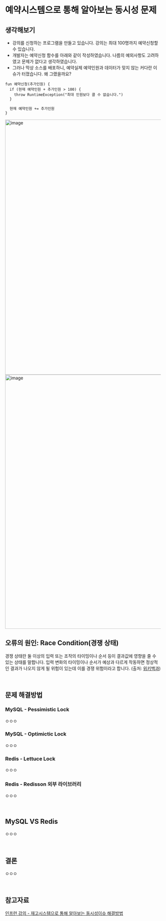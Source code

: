 # 예약시스템으로 통해 알아보는 동시성 문제

## 생각해보기
- 강의를 신청하는 프로그램을 만들고 있습니다. 강의는 최대 100명까지 예약신청할 수 있습니다.
- 개발자는 예약신청 함수를 아래와 같이 작성하였습니다. 나름의 예외사항도 고려하였고 문제가 없다고 생각하였습니다.
- 그러나 막상 소스를 배포하니, 예약실제 예약인원과 데이터가 맞지 않는 커다란 이슈가 터졌습니다. 왜 그랬을까요?
```
fun 예약신청(추가인원) {
  if (현재 예약인원 + 추가인원 > 100) {
    throw RuntimeException("최대 인원보다 클 수 없습니다.")
  }
  
  현재 예약인원 += 추가인원
}
```
<img width="823" alt="image" src="https://user-images.githubusercontent.com/53418946/184573384-b2abf110-5c87-41b5-907c-3cb61c2a266c.png">
<img width="820" alt="image" src="https://user-images.githubusercontent.com/53418946/184573524-ebcfacad-7a4f-427c-821f-8e6cd449c2db.png">
<br/>

## 오류의 원인: Race Condition(경쟁 상태)
경쟁 상태란 둘 이상의 입력 또는 조작의 타이밍이나 순서 등이 결과값에 영향을 줄 수 있는 상태를 말합니다.
입력 변화의 타이밍이나 순서가 예상과 다르게 작동하면 정상적인 결과가 나오지 않게 될 위험이 있는데 이를 경쟁 위험이라고 합니다.
(출처: [위키백과](https://ko.wikipedia.org/wiki/%EA%B2%BD%EC%9F%81_%EC%83%81%ED%83%9C))

<br/>

## 문제 해결방법

### MySQL - Pessimistic Lock
ㅇㅇㅇ

### MySQL - Optimictic Lock
ㅇㅇㅇ

### Redis - Lettuce Lock
ㅇㅇㅇ

### Redis - Redisson 외부 라이브러리
ㅇㅇㅇ

<br/>

## MySQL VS Redis
ㅇㅇㅇ

<br/>

## 결론
ㅇㅇㅇ

<br/>

## 참고자료
[인프런 강의 - 재고시스템으로 통해 알아보는 동시성이슈 해결방법](https://inf.run/1qjS)
